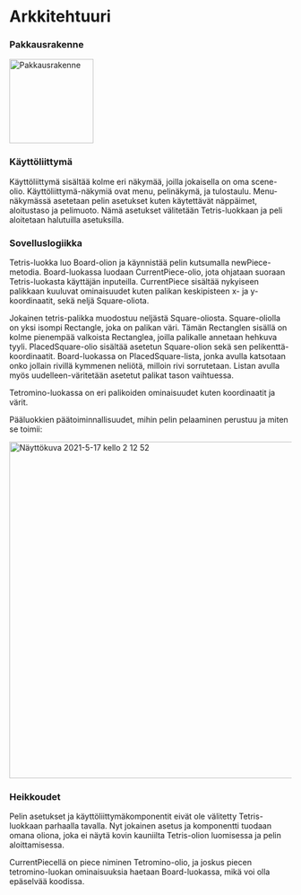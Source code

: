# Arkkitehtuuri

### Pakkausrakenne

<img width="150" alt="Pakkausrakenne" src="https://user-images.githubusercontent.com/80990021/118414607-48fc6f80-b6ae-11eb-8a0b-2645680c3f69.png">


### Käyttöliittymä

Käyttöliittymä sisältää kolme eri näkymää, joilla jokaisella on oma scene-olio. 
Käyttöliittymä-näkymiä ovat menu, pelinäkymä, ja tulostaulu. Menu-näkymässä asetetaan pelin asetukset kuten käytettävät näppäimet, aloitustaso ja pelimuoto. Nämä asetukset välitetään Tetris-luokkaan ja peli aloitetaan halutuilla asetuksilla.

### Sovelluslogiikka

Tetris-luokka luo Board-olion ja käynnistää pelin kutsumalla newPiece-metodia. Board-luokassa luodaan CurrentPiece-olio, jota ohjataan suoraan Tetris-luokasta käyttäjän inputeilla. CurrentPiece sisältää nykyiseen palikkaan kuuluvat ominaisuudet kuten palikan keskipisteen x- ja y-koordinaatit, sekä neljä Square-oliota. 

Jokainen tetris-palikka muodostuu neljästä Square-oliosta. Square-oliolla on yksi isompi Rectangle, joka on palikan väri. Tämän Rectanglen sisällä on kolme pienempää valkoista Rectanglea, joilla palikalle annetaan hehkuva tyyli. PlacedSquare-olio sisältää asetetun Square-olion sekä sen pelikenttä-koordinaatit. Board-luokassa on PlacedSquare-lista, jonka avulla katsotaan onko jollain rivillä kymmenen neliötä, milloin rivi sorrutetaan. Listan avulla myös uudelleen-väritetään asetetut palikat tason vaihtuessa.

Tetromino-luokassa on eri palikoiden ominaisuudet kuten koordinaatit ja värit. 

Pääluokkien päätoiminnallisuudet, mihin pelin pelaaminen perustuu ja miten se toimii:

<img width="600" alt="Näyttökuva 2021-5-17 kello 2 12 52" src="https://user-images.githubusercontent.com/80990021/118416078-9b418e80-b6b6-11eb-889a-2b2696687009.png">


### Heikkoudet

Pelin asetukset ja käyttöliittymäkomponentit eivät ole välitetty Tetris-luokkaan parhaalla tavalla. Nyt jokainen asetus ja komponentti tuodaan omana oliona, joka ei näytä kovin kauniilta Tetris-olion luomisessa ja pelin aloittamisessa. 

CurrentPiecellä on piece niminen Tetromino-olio, ja joskus piecen tetromino-luokan ominaisuuksia haetaan Board-luokassa, mikä voi olla epäselvää koodissa.

